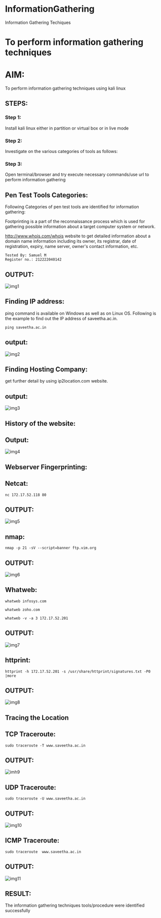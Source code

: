 # InformationGathering

Information Gathering Techiques

# To perform information gathering techniques

# AIM:

To perform information gathering techniques using kali linux 

## STEPS:

### Step 1:

Install kali linux either in partition or virtual box or in live mode

### Step 2:

Investigate on the various categories of tools as follows:

### Step 3:

Open terminal/browser and try execute necessary commands/use url to perform information gathering

## Pen Test Tools Categories:

Following Categories of pen test tools are identified for information gathering:

Footprinting is a part of the reconnaissance process which is used for gathering possible information about a target computer system or network.

http://www.whois.com/whois website to get detailed information about a domain name information including its owner, its registrar, date of registration, expiry, name server, owner's contact information, etc.

```
Tested By: Samuel M
Register no.: 212222040142
```
## OUTPUT:

![img1](https://github.com/user-attachments/assets/1c8c253e-ce6d-45a2-8157-77c490fb7c54)

## Finding IP address:

ping command is available on Windows as well as on Linux OS. Following is the example to find out the IP address of saveetha.ac.in.

```ping saveetha.ac.in```

## output:

![img2](https://github.com/user-attachments/assets/5ceadf17-9b92-4fd4-8b5b-20c61c3d4085)

## Finding Hosting Company:

get further detail by using ip2location.com website.

## output:

![img3](https://github.com/user-attachments/assets/dab37759-b616-4a3a-af98-a1f33707aa0f)

## History of the website:

## Output:

![img4](https://github.com/user-attachments/assets/61d09b80-0dea-4ed1-8f8b-6fdaff54df61)

## Webserver Fingerprinting:

## Netcat:

```nc 172.17.52.118 80```

## OUTPUT:

![img5](https://github.com/user-attachments/assets/fa608c35-102c-4c30-958a-49dc8416dd23)

## nmap:

```nmap -p 21 -sV --script=banner ftp.vim.org```

## OUTPUT:

![img6](https://github.com/user-attachments/assets/6e96994f-a241-451a-b4b9-061b115eb997)

## Whatweb:

```whatweb infosys.com```

```whatweb zoho.com```

```whatweb -v -a 3 172.17.52.201```

## OUTPUT:

![img7](https://github.com/user-attachments/assets/b60dcfe6-9c94-4953-81cb-8ea056f8bf3b)

## httprint:

```httprint -h 172.17.52.201 -s /usr/share/httprint/signatures.txt -P0 |more```

## OUTPUT:

![img8](https://github.com/user-attachments/assets/3c0ca970-f2de-4d3b-b3a2-c19026b7416c)

## Tracing the Location

## TCP Traceroute:

```sudo traceroute -T www.saveetha.ac.in```

## OUTPUT:

![imh9](https://github.com/user-attachments/assets/e4e72beb-1417-4c18-b03b-0d0f46f27281)

## UDP Traceroute:

```sudo traceroute -U www.saveetha.ac.in```

## OUTPUT:

![img10](https://github.com/user-attachments/assets/c50a4276-cd64-40d5-a404-d68a9121f598)

## ICMP Traceroute:

```sudo traceroute  www.saveetha.ac.in```

## OUTPUT:

![img11](https://github.com/user-attachments/assets/500208a1-6ee9-45c6-809c-d301a17d2940)

## RESULT:

The information gathering techniques tools/procedure were  identified successfully
